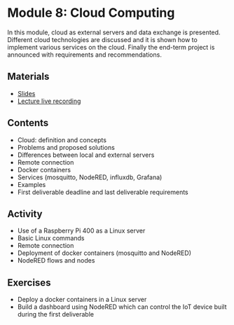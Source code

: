 # Module 8: Cloud Computing

In this module, cloud as external servers and data exchange is presented.
Different cloud technologies are discussed and it is shown how to 
implement various services on the cloud. Finally the end-term project is
announced with requirements and recommendations.

## Materials
- [Slides](https://github.com/neon-iot/hands-on-iot/blob/main/slides/Clase%208%20-%20Enlace%20a%20la%20Nube.pdf)
- [Lecture live recording](https://www.youtube.com/live/XWsD3KS_ygo)

## Contents

- Cloud: definition and concepts
- Problems and proposed solutions
- Differences between local and external servers
- Remote connection
- Docker containers
- Services (mosquitto, NodeRED, influxdb, Grafana)
- Examples
- First deliverable deadline and last deliverable requirements

## Activity

- Use of a Raspberry Pi 400 as a Linux server
- Basic Linux commands
- Remote connection
- Deployment of docker containers (mosquitto and NodeRED)
- NodeRED flows and nodes

## Exercises

- Deploy a docker containers in a Linux server
- Build a dashboard using NodeRED which can control the IoT 
device built during the first deliverable